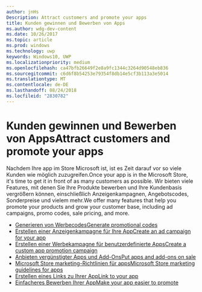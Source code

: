 ```yaml
---
author: jnHs
Description: Attract customers and promote your apps
title: Kunden gewinnen und Bewerben von Apps
ms.author: wdg-dev-content
ms.date: 10/26/2017
ms.topic: article
ms.prod: windows
ms.technology: uwp
keywords: Windows10, UWP
ms.localizationpriority: medium
ms.openlocfilehash: ca47bfb26649f2e8a9fc1344c3264d90548eb836
ms.sourcegitcommit: c6d6f8b54253e79354f8db14e5cf3b113a3e5014
ms.translationtype: MT
ms.contentlocale: de-DE
ms.lasthandoff: 08/24/2018
ms.locfileid: "2830782"
---
```

# <a name="attract-customers-and-promote-your-apps"></a><span data-ttu-id="c0635-103">Kunden gewinnen und Bewerben von Apps</span><span class="sxs-lookup"><span data-stu-id="c0635-103">Attract customers and promote your apps</span></span>

<span data-ttu-id="c0635-104">Nachdem Ihre app im Store Microsoft ist, ist es Zeit darauf vor so viele Kunden wie möglich zuzugreifen.</span><span class="sxs-lookup"><span data-stu-id="c0635-104">Once your app is in the Microsoft Store, it's time to get it in front of as many customers as possible.</span></span> <span data-ttu-id="c0635-105">Wir bieten viele Features, mit denen Sie Ihre Produkte bewerben und Ihre Kundenbasis vergrößern können, einschließlich Anzeigenkampagnen, Angebotscodes, Sonderpreise und vielem mehr.</span><span class="sxs-lookup"><span data-stu-id="c0635-105">We offer many features that help you promote your products and grow your customer base, including ad campaigns, promo codes, sale pricing, and more.</span></span>

-   [<span data-ttu-id="c0635-106">Generieren von Werbecodes</span><span class="sxs-lookup"><span data-stu-id="c0635-106">Generate promotional codes</span></span>](generate-promotional-codes.md)
-   [<span data-ttu-id="c0635-107">Erstellen einer Anzeigenkampagne für Ihre App</span><span class="sxs-lookup"><span data-stu-id="c0635-107">Create an ad campaign for your app</span></span>](create-an-ad-campaign-for-your-app.md)
-   [<span data-ttu-id="c0635-108">Erstellen einer Werbekampagne für benutzerdefinierte Apps</span><span class="sxs-lookup"><span data-stu-id="c0635-108">Create a custom app promotion campaign</span></span>](create-a-custom-app-promotion-campaign.md)
-   [<span data-ttu-id="c0635-109">Anbieten vergünstigter Apps und Add-Ons</span><span class="sxs-lookup"><span data-stu-id="c0635-109">Put apps and add-ons on sale</span></span>](put-apps-and-add-ons-on-sale.md)
-   [<span data-ttu-id="c0635-110">Microsoft Store marketing-Richtlinien für apps</span><span class="sxs-lookup"><span data-stu-id="c0635-110">Microsoft Store marketing guidelines for apps</span></span>](app-marketing-guidelines.md)
-   [<span data-ttu-id="c0635-111">Erstellen eines Links zu Ihrer App</span><span class="sxs-lookup"><span data-stu-id="c0635-111">Link to your app</span></span>](link-to-your-app.md)
-   [<span data-ttu-id="c0635-112">Einfacheres Bewerben Ihrer App</span><span class="sxs-lookup"><span data-stu-id="c0635-112">Make your app easier to promote</span></span>](make-your-app-easier-to-promote.md)

 

 
